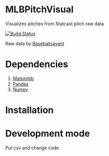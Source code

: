 # MLBPitchVisual
Visualizes pitches from Statcast pitch raw data

[![Build Status](https://travis-ci.org/SHUcream00/MLBPitchVisual.svg?branch=master)](https://travis-ci.org/SHUcream00/MLBPitchVisual)

Raw data by [Baseballsavant](https://baseballsavant.mlb.com/)

# Dependencies

1. [Matplotlib](https://github.com/matplotlib/matplotlib)
1. [Pandas](https://github.com/pandas-dev/pandas)
1. [Numpy](https://github.com/numpy/numpy)

# Installation


# Development mode

Put csv and change code
